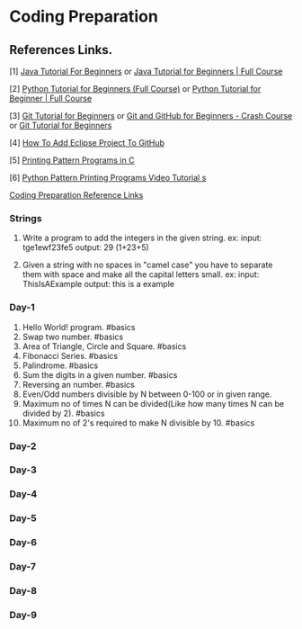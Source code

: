 # Coding Preparation

## References Links.

[1] [Java Tutorial For Beginners](https://www.youtube.com/watch?v=WOUpjal8ee4&list=PLsyeobzWxl7oZ-fxDYkOToURHhMuWD1BK) or [Java Tutorial for Beginners | Full Course](https://youtu.be/8cm1x4bC610)

[2] [Python Tutorial for Beginners (Full Course)](https://www.youtube.com/watch?v=QXeEoD0pB3E&list=PLsyeobzWxl7poL9JTVyndKe62ieoN-MZ3) or [Python Tutorial for Beginner | Full Course](https://youtu.be/YfO28Ihehbk)

[3] [Git Tutorial for Beginners](https://youtu.be/WbwIoQYP6no) or [Git and GitHub for Beginners - Crash Course](https://youtu.be/RGOj5yH7evk) or [Git Tutorial for Beginners](https://www.youtube.com/watch?v=OdbBmvfThJY&list=PLsyeobzWxl7q2eaUkorLZExfd7qko9sZC)

[4] [How To Add Eclipse Project To GitHub](https://youtu.be/LPT7v69guVY)

[5] [Printing Pattern Programs in C](https://youtube.com/playlist?list=PLdo5W4Nhv31Yu1igxTE2x0aeShbKtVcCy)

[6] [Python Pattern Printing Programs Video Tutorial s](https://youtube.com/playlist?list=PLzgPDYo_3xuliFyI5dZKgYB99SMUscGyp)

[Coding Preparation Reference Links](https://docs.google.com/document/d/1y_JuN6Knzp0GkKCol1rIoSOD0KeXtPrQNmigVrl3IkQ/edit?usp=sharing)

### Strings

1. Write a program to add the integers in the given string. 
    ex:
    input: tge1ewf23fe5
    output: 29 (1+23+5)

2. Given a string with no spaces in "camel case" you have to separate them with space and make all the capital letters small.
    ex:
    input: ThisIsAExample
    output: this is a example

### Day-1

1. Hello World! program.    #basics
2. Swap two number.     #basics
3. Area of Triangle, Circle and Square.     #basics
4. Fibonacci Series.    #basics
5. Palindrome.      #basics
6. Sum the digits in a given number.    #basics
7. Reversing an number.     #basics
8. Even/Odd numbers divisible by N between 0-100 or in given range.
9. Maximum no of times N can be divided(Like how many times N can be divided by 2).     #basics
10. Maximum no of 2's required to make N divisible by 10.       #basics

### Day-2

### Day-3

### Day-4

### Day-5

### Day-6

### Day-7

### Day-8

### Day-9